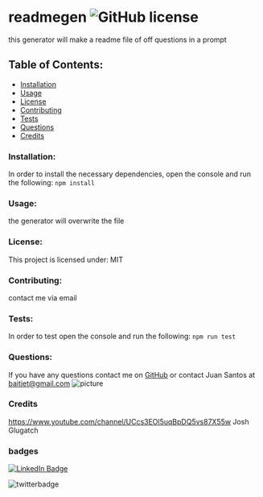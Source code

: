 # readmegen  ![GitHub license](https://img.shields.io/github/license/Naereen/StrapDown.js.svg)
  this generator will make a readme file of off questions in a prompt
  ## Table of Contents:
  * [Installation](#installation)
  * [Usage](#usage)
  * [License](#license)
  * [Contributing](#contributing)
  * [Tests](#tests)
  * [Questions](#questions)
  * [Credits](#credits)
  ### Installation:
  In order to install the necessary dependencies, open the console and run the following:
  ```npm install```
  ### Usage:
  the generator will overwrite the file
  ### License:
  This project is licensed under:
  MIT
  ### Contributing:
  contact me via email
  ### Tests:
  In order to test open the console and run the following:
  ```npm run test```
  ### Questions:
  If you have any questions contact me on [GitHub](https://github.com/thereal-baitjet) or contact 
  Juan Santos at baitjet@gmail.com
  ![picture](https://github.com/thereal-baitjet.png?size=80)
   ### Credits 
   https://www.youtube.com/channel/UCcs3EOl5uqBpDQ5vs87X55w Josh Glugatch
   ### badges
  [![LinkedIn Badge](https://img.shields.io/badge/LinkedIn-Profile-informational?style=flat&logo=linkedin&logoColor=red&color=0D76A8)](https://www.linkedin.com/in/juan-santos-8380b0186/)


  ![twitterbadge](https://img.shields.io/twitter/url?logoColor=red&style=social&url=https%3A%2F%2Ftwitter.com%2FBaitjet4)
   